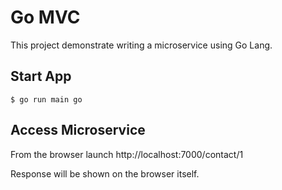 # Go MVC

This project demonstrate writing a microservice using Go Lang.

## Start App

```
$ go run main go
```

## Access Microservice

From the browser launch http://localhost:7000/contact/1

Response will be shown on the browser itself.


